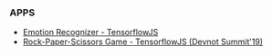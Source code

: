 ### APPS
* [Emotion Recognizer - TensorflowJS](https://yavuzkomecoglu.github.io/apps/emotion-recognizer-tfjs/)
* [Rock-Paper-Scissors Game - TensorflowJS (Devnot Summit'19)](https://yavuzkomecoglu.github.io/apps/rock-paper-scissors-tfjs/index.html)
